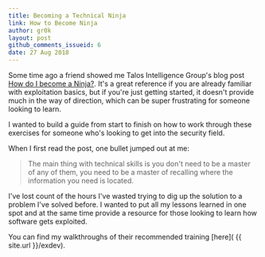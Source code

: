 ```yaml
---
title: Becoming a Technical Ninja
link: How to Become Ninja
author: gr0k
layout: post
github_comments_issueid: 6
date: 27 Aug 2018
---
```


Some time ago a friend showed me Talos Intelligence Group's blog post [How do I become a Ninja?](https://blog.talosintelligence.com/2009/07/how-do-i-become-ninja.html). It's a great reference if you are already familiar with exploitation basics, but if you're just getting started, it doesn't provide much in the way of direction, which can be super frustrating for someone looking to learn.

I wanted to build a guide from start to finish on how to work through these exercises for someone who's looking to get into the security field.
<!--more-->


When I first read the post, one bullet jumped out at me:

> The main thing with technical skills is you don't need to be a master of any of them, you need to be a master of recalling where the information you need is located.

I've lost count of the hours I've wasted trying to dig up the solution to a problem I've solved before. I wanted to put all my lessons learned in one spot and at the same time provide a resource for those looking to learn how software gets exploited.

You can find my walkthroughs of their recommended training [here]( {{ site.url  }}/exdev).
